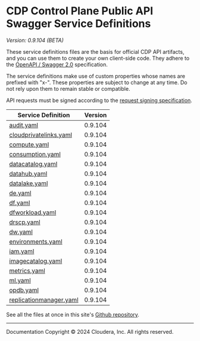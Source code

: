 # CDP Control Plane Public API Swagger Service Definitions

*Version: 0.9.104 (BETA)*

These service definitions files are the basis for official CDP API artifacts,
and you can use them to create your own client-side code. They adhere to the
[OpenAPI / Swagger 2.0](https://swagger.io/specification/v2/) specification.

The service definitions make use of custom properties whose names are prefixed
with "x-". These properties are subject to change at any time. Do not rely upon
them to remain stable or compatible.

API requests must be signed according to the
[request signing specification](request_signing.md).

| Service Definition | Version |
| --- | --- |
| [audit.yaml](./audit.yaml) | 0.9.104 |
| [cloudprivatelinks.yaml](./cloudprivatelinks.yaml) | 0.9.104 |
| [compute.yaml](./compute.yaml) | 0.9.104 |
| [consumption.yaml](./consumption.yaml) | 0.9.104 |
| [datacatalog.yaml](./datacatalog.yaml) | 0.9.104 |
| [datahub.yaml](./datahub.yaml) | 0.9.104 |
| [datalake.yaml](./datalake.yaml) | 0.9.104 |
| [de.yaml](./de.yaml) | 0.9.104 |
| [df.yaml](./df.yaml) | 0.9.104 |
| [dfworkload.yaml](./dfworkload.yaml) | 0.9.104 |
| [drscp.yaml](./drscp.yaml) | 0.9.104 |
| [dw.yaml](./dw.yaml) | 0.9.104 |
| [environments.yaml](./environments.yaml) | 0.9.104 |
| [iam.yaml](./iam.yaml) | 0.9.104 |
| [imagecatalog.yaml](./imagecatalog.yaml) | 0.9.104 |
| [metrics.yaml](./metrics.yaml) | 0.9.104 |
| [ml.yaml](./ml.yaml) | 0.9.104 |
| [opdb.yaml](./opdb.yaml) | 0.9.104 |
| [replicationmanager.yaml](./replicationmanager.yaml) | 0.9.104 |

See all the files at once in this site's
[Github repository](https://github.com/cloudera/cdp-dev-docs/tree/master/api-docs/swagger).

----

Documentation Copyright © 2024 Cloudera, Inc. All rights reserved.

